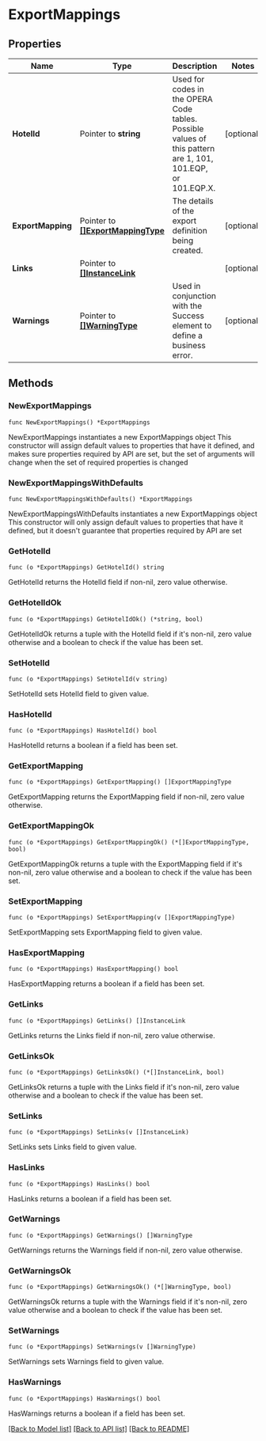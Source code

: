 # ExportMappings

## Properties

Name | Type | Description | Notes
------------ | ------------- | ------------- | -------------
**HotelId** | Pointer to **string** | Used for codes in the OPERA Code tables. Possible values of this pattern are 1, 101, 101.EQP, or 101.EQP.X. | [optional] 
**ExportMapping** | Pointer to [**[]ExportMappingType**](ExportMappingType.md) | The details of the export definition being created. | [optional] 
**Links** | Pointer to [**[]InstanceLink**](InstanceLink.md) |  | [optional] 
**Warnings** | Pointer to [**[]WarningType**](WarningType.md) | Used in conjunction with the Success element to define a business error. | [optional] 

## Methods

### NewExportMappings

`func NewExportMappings() *ExportMappings`

NewExportMappings instantiates a new ExportMappings object
This constructor will assign default values to properties that have it defined,
and makes sure properties required by API are set, but the set of arguments
will change when the set of required properties is changed

### NewExportMappingsWithDefaults

`func NewExportMappingsWithDefaults() *ExportMappings`

NewExportMappingsWithDefaults instantiates a new ExportMappings object
This constructor will only assign default values to properties that have it defined,
but it doesn't guarantee that properties required by API are set

### GetHotelId

`func (o *ExportMappings) GetHotelId() string`

GetHotelId returns the HotelId field if non-nil, zero value otherwise.

### GetHotelIdOk

`func (o *ExportMappings) GetHotelIdOk() (*string, bool)`

GetHotelIdOk returns a tuple with the HotelId field if it's non-nil, zero value otherwise
and a boolean to check if the value has been set.

### SetHotelId

`func (o *ExportMappings) SetHotelId(v string)`

SetHotelId sets HotelId field to given value.

### HasHotelId

`func (o *ExportMappings) HasHotelId() bool`

HasHotelId returns a boolean if a field has been set.

### GetExportMapping

`func (o *ExportMappings) GetExportMapping() []ExportMappingType`

GetExportMapping returns the ExportMapping field if non-nil, zero value otherwise.

### GetExportMappingOk

`func (o *ExportMappings) GetExportMappingOk() (*[]ExportMappingType, bool)`

GetExportMappingOk returns a tuple with the ExportMapping field if it's non-nil, zero value otherwise
and a boolean to check if the value has been set.

### SetExportMapping

`func (o *ExportMappings) SetExportMapping(v []ExportMappingType)`

SetExportMapping sets ExportMapping field to given value.

### HasExportMapping

`func (o *ExportMappings) HasExportMapping() bool`

HasExportMapping returns a boolean if a field has been set.

### GetLinks

`func (o *ExportMappings) GetLinks() []InstanceLink`

GetLinks returns the Links field if non-nil, zero value otherwise.

### GetLinksOk

`func (o *ExportMappings) GetLinksOk() (*[]InstanceLink, bool)`

GetLinksOk returns a tuple with the Links field if it's non-nil, zero value otherwise
and a boolean to check if the value has been set.

### SetLinks

`func (o *ExportMappings) SetLinks(v []InstanceLink)`

SetLinks sets Links field to given value.

### HasLinks

`func (o *ExportMappings) HasLinks() bool`

HasLinks returns a boolean if a field has been set.

### GetWarnings

`func (o *ExportMappings) GetWarnings() []WarningType`

GetWarnings returns the Warnings field if non-nil, zero value otherwise.

### GetWarningsOk

`func (o *ExportMappings) GetWarningsOk() (*[]WarningType, bool)`

GetWarningsOk returns a tuple with the Warnings field if it's non-nil, zero value otherwise
and a boolean to check if the value has been set.

### SetWarnings

`func (o *ExportMappings) SetWarnings(v []WarningType)`

SetWarnings sets Warnings field to given value.

### HasWarnings

`func (o *ExportMappings) HasWarnings() bool`

HasWarnings returns a boolean if a field has been set.


[[Back to Model list]](../README.md#documentation-for-models) [[Back to API list]](../README.md#documentation-for-api-endpoints) [[Back to README]](../README.md)


